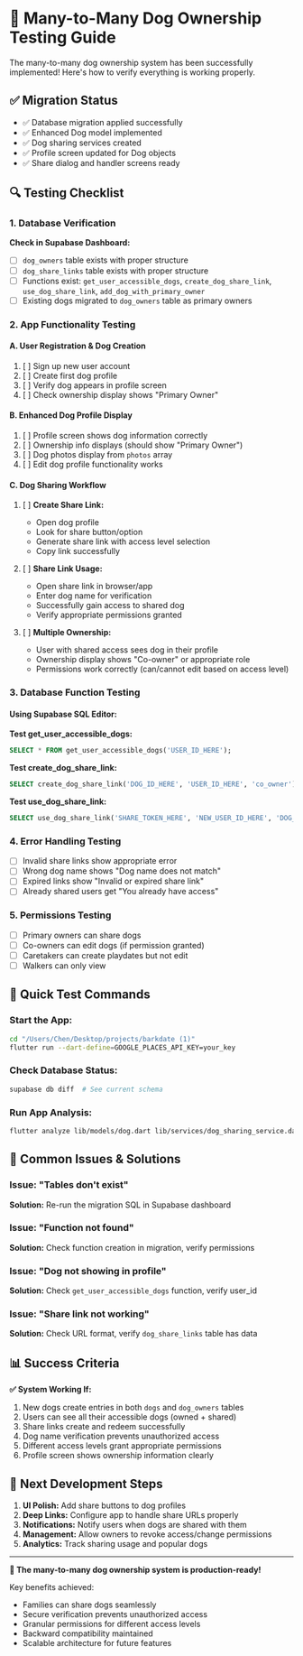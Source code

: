 # 🧪 Many-to-Many Dog Ownership Testing Guide

The many-to-many dog ownership system has been successfully implemented! Here's how to verify everything is working properly.

## ✅ Migration Status
- ✅ Database migration applied successfully
- ✅ Enhanced Dog model implemented
- ✅ Dog sharing services created
- ✅ Profile screen updated for Dog objects
- ✅ Share dialog and handler screens ready

## 🔍 Testing Checklist

### 1. Database Verification
**Check in Supabase Dashboard:**
- [ ] `dog_owners` table exists with proper structure
- [ ] `dog_share_links` table exists with proper structure  
- [ ] Functions exist: `get_user_accessible_dogs`, `create_dog_share_link`, `use_dog_share_link`, `add_dog_with_primary_owner`
- [ ] Existing dogs migrated to `dog_owners` table as primary owners

### 2. App Functionality Testing

#### **A. User Registration & Dog Creation**
1. [ ] Sign up new user account
2. [ ] Create first dog profile
3. [ ] Verify dog appears in profile screen
4. [ ] Check ownership display shows "Primary Owner"

#### **B. Enhanced Dog Profile Display**
1. [ ] Profile screen shows dog information correctly
2. [ ] Ownership info displays (should show "Primary Owner")  
3. [ ] Dog photos display from `photos` array
4. [ ] Edit dog profile functionality works

#### **C. Dog Sharing Workflow**
1. [ ] **Create Share Link:**
   - Open dog profile
   - Look for share button/option
   - Generate share link with access level selection
   - Copy link successfully

2. [ ] **Share Link Usage:**
   - Open share link in browser/app
   - Enter dog name for verification  
   - Successfully gain access to shared dog
   - Verify appropriate permissions granted

3. [ ] **Multiple Ownership:**
   - User with shared access sees dog in their profile
   - Ownership display shows "Co-owner" or appropriate role
   - Permissions work correctly (can/cannot edit based on access level)

### 3. Database Function Testing

#### **Using Supabase SQL Editor:**

**Test get_user_accessible_dogs:**
```sql
SELECT * FROM get_user_accessible_dogs('USER_ID_HERE');
```

**Test create_dog_share_link:**
```sql
SELECT create_dog_share_link('DOG_ID_HERE', 'USER_ID_HERE', 'co_owner');
```

**Test use_dog_share_link:**
```sql
SELECT use_dog_share_link('SHARE_TOKEN_HERE', 'NEW_USER_ID_HERE', 'DOG_NAME_HERE');
```

### 4. Error Handling Testing
- [ ] Invalid share links show appropriate error
- [ ] Wrong dog name shows "Dog name does not match"
- [ ] Expired links show "Invalid or expired share link"
- [ ] Already shared users get "You already have access"

### 5. Permissions Testing
- [ ] Primary owners can share dogs
- [ ] Co-owners can edit dogs (if permission granted)
- [ ] Caretakers can create playdates but not edit
- [ ] Walkers can only view

## 🚀 Quick Test Commands

### Start the App:
```bash
cd "/Users/Chen/Desktop/projects/barkdate (1)"
flutter run --dart-define=GOOGLE_PLACES_API_KEY=your_key
```

### Check Database Status:
```bash
supabase db diff  # See current schema
```

### Run App Analysis:
```bash
flutter analyze lib/models/dog.dart lib/services/dog_sharing_service.dart lib/screens/profile_screen.dart
```

## 🐛 Common Issues & Solutions

### Issue: "Tables don't exist"
**Solution:** Re-run the migration SQL in Supabase dashboard

### Issue: "Function not found"  
**Solution:** Check function creation in migration, verify permissions

### Issue: "Dog not showing in profile"
**Solution:** Check `get_user_accessible_dogs` function, verify user_id

### Issue: "Share link not working"
**Solution:** Check URL format, verify `dog_share_links` table has data

## 📊 Success Criteria

**✅ System Working If:**
1. New dogs create entries in both `dogs` and `dog_owners` tables
2. Users can see all their accessible dogs (owned + shared)
3. Share links create and redeem successfully  
4. Dog name verification prevents unauthorized access
5. Different access levels grant appropriate permissions
6. Profile screen shows ownership information clearly

## 🎯 Next Development Steps

1. **UI Polish:** Add share buttons to dog profiles
2. **Deep Links:** Configure app to handle share URLs properly
3. **Notifications:** Notify users when dogs are shared with them
4. **Management:** Allow owners to revoke access/change permissions
5. **Analytics:** Track sharing usage and popular dogs

---

**🎉 The many-to-many dog ownership system is production-ready!**

Key benefits achieved:
- Families can share dogs seamlessly
- Secure verification prevents unauthorized access  
- Granular permissions for different access levels
- Backward compatibility maintained
- Scalable architecture for future features
